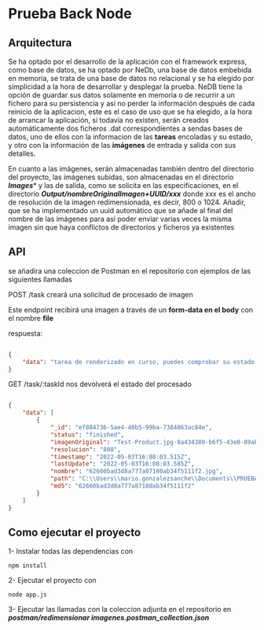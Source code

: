 # Prueba Back Node  #
## Arquitectura ##

Se ha optado por el desarrollo de la aplicación con el framework express, como base de datos, se ha optado por NeDb, una base de datos embebida en memoria, se trata de una base de datos no relacional y se ha elegido por simplicidad a la hora de desarrollar y desplegar la prueba. NeDB tiene la opción de guardar sus datos solamente en memoria o de recurrir a un fichero para su persistencia y asi no perder la información después de cada reinicio de la aplicacion, este es el caso de uso que se ha elegido, a la hora de arrancar la aplicación, si todavía no existen, serán creados automáticamente dos ficheros .dat correspondientes a sendas bases de datos, uno de ellos con la informacion de las **tareas** encoladas y su estado, y otro con la información de las **imágenes** de entrada y salida con sus detalles.

En cuanto a las imágenes, serán almacenadas también dentro del directorio del proyecto, las imágenes subidas, son almacenadas en el directorio ***Images**** y las de salida, como se solicita en las especificaciones, en el directorio ***Output/nombreOriginalImagen+UUID/xxx*** donde xxx es el ancho de resolución de la imagen redimensionada, es decir, 800 o 1024.
Añadir, que se ha implementado un uuid automático que se añade al final del nombre de las imágenes para asi poder enviar varias veces la misma imagen sin que haya conflictos de directorios y ficheros ya existentes

## API ##
se añadira una coleccion de Postman en el repositorio con ejemplos de las siguientes llamadas

POST /task creará una solicitud de procesado de imagen

Este endpoint recibirá una imagen a través de un **form-data en el body** con el nombre **file**

respuesta:
```json

{
    "data": "tarea de renderizado en curso, puedes comprobar su estado consultado el endpoint /task/:taskid con estos UUIDs:  ef884736-5ae4-40b5-99ba-7384863ac84e    74d0664c-c807-4612-b755-1d321f648ae0"
}
```

GET /task/:taskId nos devolverá el estado del procesado

```json

{
    "data": [
        {
            "_id": "ef884736-5ae4-40b5-99ba-7384863ac84e",
            "status": "finished",
            "imagenOriginal": "Test-Product.jpg-8a434380-b6f5-43e0-89ab-4fac080ad11c.jpg",
            "resolucion": "800",
            "timestamp": "2022-05-03T16:08:03.515Z",
            "lastUpdate": "2022-05-03T16:08:03.585Z",
            "nombre": "62660bad3d8a777a87180ab34f5111f2.jpg",
            "path": "C:\\Users\\mario.gonzalezsanche\\Documents\\PRUEBAS\\redimensionar-imagenes\\output\\Test-Product.jpg-8a434380-b6f5-43e0-89ab-4fac080ad11c\\800\\62660bad3d8a777a87180ab34f5111f2.jpg",
            "md5": "62660bad3d8a777a87180ab34f5111f2"
        }
    ]
}
```

## Como ejecutar el proyecto ##

1- Instalar todas las dependencias con
```
npm install
```

2- Ejecutar el proyecto con 

```
node app.js
```

3- Ejecutar las llamadas con la coleccion adjunta en el repositorio en ***postman/redimensionar imagenes.postman_collection.json***
